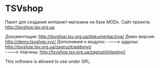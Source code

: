 TSVshop
=======
Пакет для создания интернет-магазина на базе MODx. Сайт проекта: http://tsvshop.tsv.org.ua

Документация: http://tsvshop.tsv.org.ua/dokumentacziya/
Демо-версия: http://demo.tsvshop.xyz/
Дополнения к модулю: 
  ----> аддоны: http://tsvshop.tsv.org.ua/zagruzit/addonyi/      
  ----> плагины: http://tsvshop.tsv.org.ua/zagruzit/plaginyi/ 

This software is allowed to use under GPL.